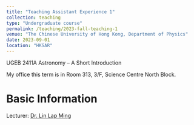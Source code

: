 ```yaml
---
title: "Teaching Assistant Experience 1"
collection: teaching
type: "Undergraduate course"
permalink: /teaching/2023-fall-teaching-1
venue: "The Chinese University of Hong Kong, Department of Physics"
date: 2023-09-01
location: "HKSAR"
---
```


UGEB 2411A Astronomy – A Short Introduction

My office this term is in Room 313, 3/F, Science Centre North Block.

# Basic Information

Lecturer: [Dr. Lin Lap Ming](https://www.phy.cuhk.edu.hk/people/teaching/lmlin.html)